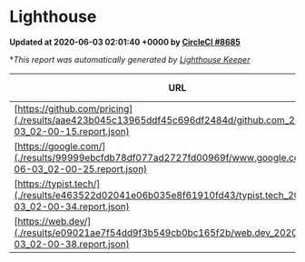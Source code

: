 
# Lighthouse

**Updated at 2020-06-03 02:01:40 +0000 by [CircleCI #8685](https://circleci.com/gh/ItinerisLtd/lighthouse-keeper-example/8685)**

**This report was automatically generated by [Lighthouse Keeper](https://github.com/itinerisltd/lighthouse-keeper)*

| URL | Performance | Accessibility | Best Practices | SEO | PWA | Updated At |
| --- | --- | --- | --- | --- | --- | --- |
| [https://github.com/pricing](./results/aae423b045c13965ddf45c696df2484d/github.com_2020-06-03_02-00-15.report.json) | 0.5 | 0.96 | 1 | 1 | 0.54 | 2020-06-03T02:00:15.844Z |
| [https://google.com/](./results/99999ebcfdb78df077ad2727fd00969f/www.google.com_2020-06-03_02-00-25.report.json) | 0.89 | 0.9 | 1 | 0.92 | 0.54 | 2020-06-03T02:00:25.518Z |
| [https://typist.tech/](./results/e463522d02041e06b035e8f61910fd43/typist.tech_2020-06-03_02-00-34.report.json) | 0.87 | 0.92 | 0.92 | 0.99 | 0.57 | 2020-06-03T02:00:34.235Z |
| [https://web.dev/](./results/e09021ae7f54dd9f3b549cb0bc165f2b/web.dev_2020-06-03_02-00-38.report.json) | 0.92 | 1 | 1 | 0.99 | 0.96 | 2020-06-03T02:00:38.905Z |
